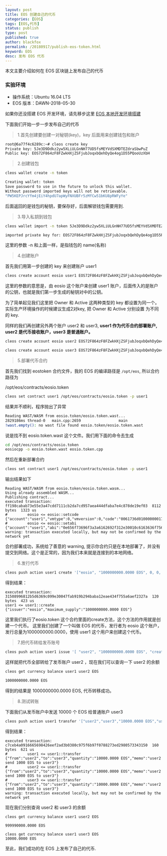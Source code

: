 ```yaml
---
layout: post
title: EOS 创建自己的代币
categories: [EOS]
tags: [EOS,代币]
status: publish
type: post
published: true
author: blackfox
permalink: /20180917/publish-eos-token.html
keyword: EOS
desc: 发布 EOS 代币
---
```


本文主要介绍如何在 EOS 区块链上发布自己的代币

### 实验环境

* 操作系统：Ubuntu 16.04 LTS
* EOS 版本：DAWN-2018-05-30

如果你还没搭建 EOS 开发环境，请先移步这里 [EOS 本地开发环境搭建](/20180612/build-eos-dev-env.html)

下面我们开始一步一步发布自己的代币

> 1.首先创建要创建一对秘钥(key)，key 后面用来创建钱包和账户

```bash
root@6a77f4c6289c:~# cleos create key
Private key: 5Je3D9Ddkz2yw5XLiULGnNH77UD5fsMEYVdSXMDTEZdraSbwPuZ
Public key: EOS72F864zF8FZwkHXjZSFjubJoqxbQehDyQe4og1D55PQooUzXbH
```

> 2.创建钱包

```bash
cleos wallet create -n token

Creating wallet: token
Save password to use in the future to unlock this wallet.
Without password imported keys will not be retrievable.
"PW5KEPJrcYfm4jEiY4hpdU7apWyFNXUBFr5zMfCw51bKU8pRWFyYe"
```
后面返回的是钱包的秘钥，要保存好，后面解锁钱包需要用到.

> 3.导入私钥到钱包

```bash
cleos wallet import -n token 5Je3D9Ddkz2yw5XLiULGnNH77UD5fsMEYVdSXMDTEZdraSbwPuZ

imported private key for: EOS72F864zF8FZwkHXjZSFjubJoqxbQehDyQe4og1D55PQooUzXbH
```
这里的参数 -n 和上面一样，是指钱包的 name(名称)

> 4.创建账户

首先我们用第一步创建的 key 来创建账户 user1

```bash
cleos create account eosio user1 EOS72F864zF8FZwkHXjZSFjubJoqxbQehDyQe4og1D55PQooUzXbH EOS72F864zF8FZwkHXjZSFjubJoqxbQehDyQe4og1D55PQooUzXbH
```
这里的参数的意思是，由 eosio 这个账户来创建 user1 账户，后面传入的是账户的公钥，也就是我们第一步生成的秘钥对中的公钥。

为了简单起见我们这里把 Owner 和 Active 这两种类型的 key 都设置为同一个。实际生产环境操作的时候建议生成2对key, 把 Owner 和 Active 分别设置
为不同的 key.

同样的我们再创建另外两个账户 user2 和 user3, __user1 作为代币合约部署账户, user2 是代币接收账户，user3 是普通账户。__

```bash
cleos create account eosio user2 EOS72F864zF8FZwkHXjZSFjubJoqxbQehDyQe4og1D55PQooUzXbH EOS72F864zF8FZwkHXjZSFjubJoqxbQehDyQe4og1D55PQooUzXbH

cleos create account eosio user3 EOS72F864zF8FZwkHXjZSFjubJoqxbQehDyQe4og1D55PQooUzXbH EOS72F864zF8FZwkHXjZSFjubJoqxbQehDyQe4og1D55PQooUzXbH
```

> 5.部署代币合约

首先我们找到 eostoken 合约文件，我的 EOS 的编译路径是 <code class="scode">/opt/eos</code>, 所以合约路径为

/opt/eos/contracts/eosio.token

```bash
cleos set contract user1 /opt/eos/contracts/eosio.token -p user1
```

结果并不顺利，程序抛出了异常

```bash
Reading WAST/WASM from eosio.token/eosio.token.wast...
2829186ms thread-0   main.cpp:2659                 main                 ] Failed with error: Assert Exception (10)
!wast.empty(): no wast file found eosio.token/eosio.token.wast
```
说是找不到 eosio.token.wast 这个文件。我们用下面的命令去生成

```bash
cd /opt/eos/contracts/eosio.token
eosiocpp -o eosio.token.wast eosio.token.cpp
```

然后在重新部署合约

```bash
cleos set contract user1 /opt/eos/contracts/eosio.token -p user1
```

输出结果如下

```
Reading WAST/WASM from eosio.token/eosio.token.wasm...
Using already assembled WASM...
Publishing contract...
executed transaction: ff198cabab73e55e3a47cdd7111cb2da7cd957aea444dfaba7e4c878de19ef03  8112 bytes  1323 us
#         eosio <= eosio::setcode               {"account":"user1","vmtype":0,"vmversion":0,"code":"0061736d01000000017e1560037f7e7f0060057f7e7e7f7f...
#         eosio <= eosio::setabi                {"account":"user1","abi":"0e656f73696f3a3a6162692f312e30010c6163636f756e745f6e616d65046e616d65050874...
warning: transaction executed locally, but may not be confirmed by the network yet                 
```

合约部署成功，系统给了善意的 warning, 提示你合约只是在本地部署了，并没有提交到网络。这个是正常的，因为我们本来就是连接到的本地网络。

> 6.发行代币

```bash
cleos push action user1 create '["eosio", "1000000000.0000 EOS", 0, 0, 0]' -p user1
```

得到结果：

```
executed transaction: 31508996812b5d6369c099e30047fab919b294baba12eae434f755a6aef2327a  120 bytes  423 us
user1 <= user1::create          {"issuer":"eosio","maximum_supply":"1000000000.0000 EOS"}
```
这里我们执行了eosio.token 这个合约里面的create方法，这个方法的作用就是创建一个代币。
这里我们创建了一个叫做 EOS 的代币，发行者为 eosio 这个账户，发行总量为1000000000.0000，使用 user1  这个用户来创建这个代币。


> 7.把代币转给发币账号

```bash
cleos push action user1 issue '[ "user2", "1000000000.0000 EOS", "created by user1" ]' -p eosio
```

这样就把代币全部转给了发币账户 user2 ，现在我们可以查询一下 user2 的余额

```bash
cleos get currency balance user1 user2 EOS

1000000000.0000 EOS
```
得到的结果是 1000000000.0000 EOS, 代币转移成功。

> 8.测试转账

下面我们从发币账户中发送 10000 个 EOS 给普通账户 user3

```bash
cleos push action user1 transfer '["user2","user3","10000.0000 EOS","user2 send 1000 EOS to user3"]' -p user2
```

得到结果：

```
executed transaction: c7ceb4a0916665698426eef2ad3b0380c975f6b97f0788273ed2980573343150  160 bytes  621 us
#         user1 <= user1::transfer              {"from":"user2","to":"user3","quantity":"10000.0000 EOS","memo":"user2 send 1000 EOS to user3"}
#         user2 <= user1::transfer              {"from":"user2","to":"user3","quantity":"10000.0000 EOS","memo":"user2 send 1000 EOS to user3"}
#         user3 <= user1::transfer              {"from":"user2","to":"user3","quantity":"10000.0000 EOS","memo":"user2 send 1000 EOS to user3"}
warning: transaction executed locally, but may not be confirmed by the network yet
```

现在我们分别查询 user2 和 user3 的余额

```
cleos get currency balance user1 user2 EOS

999990000.0000 EOS

cleos get currency balance user1 user3 EOS
10000.0000 EOS
```

至此，我们成功的在 EOS 上发布了自己的代币.
